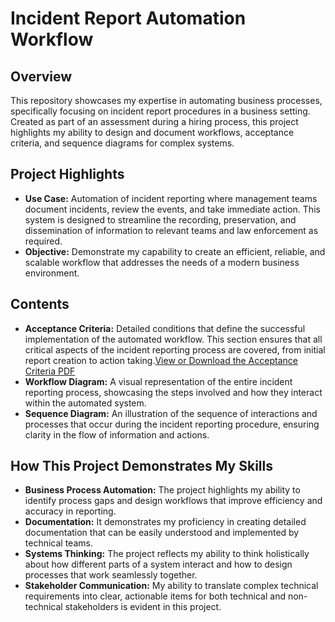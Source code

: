 # Incident Report Automation Workflow

## Overview
This repository showcases my expertise in automating business processes, specifically focusing on incident report procedures in a business setting. Created as part of an assessment during a hiring process, this project highlights my ability to design and document workflows, acceptance criteria, and sequence diagrams for complex systems.

## Project Highlights
- **Use Case:** Automation of incident reporting where management teams document incidents, review the events, and take immediate action. This system is designed to streamline the recording, preservation, and dissemination of information to relevant teams and law enforcement as required.
- **Objective:** Demonstrate my capability to create an efficient, reliable, and scalable workflow that addresses the needs of a modern business environment.

## Contents
- **Acceptance Criteria:** Detailed conditions that define the successful implementation of the automated workflow. This section ensures that all critical aspects of the incident reporting process are covered, from initial report creation to action taking.[View or Download the Acceptance Criteria PDF](Acceptance%20Criteria.pdf)
- **Workflow Diagram:** A visual representation of the entire incident reporting process, showcasing the steps involved and how they interact within the automated system. 
- **Sequence Diagram:** An illustration of the sequence of interactions and processes that occur during the incident reporting procedure, ensuring clarity in the flow of information and actions.


## How This Project Demonstrates My Skills
- **Business Process Automation:** The project highlights my ability to identify process gaps and design workflows that improve efficiency and accuracy in reporting.
- **Documentation:** It demonstrates my proficiency in creating detailed documentation that can be easily understood and implemented by technical teams.
- **Systems Thinking:** The project reflects my ability to think holistically about how different parts of a system interact and how to design processes that work seamlessly together.
- **Stakeholder Communication:** My ability to translate complex technical requirements into clear, actionable items for both technical and non-technical stakeholders is evident in this project.


